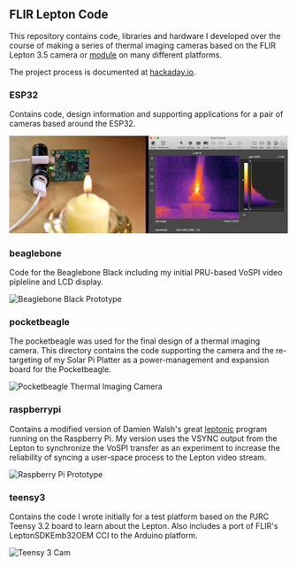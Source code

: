 ## FLIR Lepton Code

This repository contains code, libraries and hardware I developed over the course of making a series of thermal imaging cameras based on the FLIR Lepton 3.5 camera or [module](https://store.groupgets.com/collections/flir-lepton-accessories/products/flir-lepton-breakout-board) on many different platforms.

The project process is documented at [hackaday.io](https://hackaday.io/project/159615-lepton-35-thermal-imaging-camera).

### ESP32
Contains code, design information and supporting applications for a pair of cameras based around the ESP32.

![tCam-Mini](ESP32/pictures/tcam_app_candle.png) 

### beaglebone
Code for the Beaglebone Black including my initial PRU-based VoSPI video pipleline and LCD display.

![Beaglebone Black Prototype](beaglebone/pictures/pru_rpmsg_fb.png)

### pocketbeagle
The pocketbeagle was used for the final design of a thermal imaging camera.  This directory contains the code supporting the camera and the re-targeting of my Solar Pi Platter as a power-management and expansion board for the Pocketbeagle.

![Pocketbeagle Thermal Imaging Camera](pocketbeagle/pictures/boxy_pb_camera.png)

### raspberrypi
Contains a modified version of Damien Walsh's great [leptonic](https://github.com/themainframe/leptonic) program running on the Raspberry Pi.  My version uses the VSYNC output from the Lepton to synchronize the VoSPI transfer as an experiment to increase the reliability of syncing a user-space process to the Lepton video stream.

![Raspberry Pi Prototype](raspberrypi/pictures/pi_lepton.png)

### teensy3
Contains the code I wrote initially for a test platform based on the PJRC Teensy 3.2 board to learn about the Lepton.  Also includes a port of FLIR's LeptonSDKEmb32OEM CCI to the Arduino platform.

![Teensy 3 Cam](teensy3/pictures/display_pi_rainbow.png)